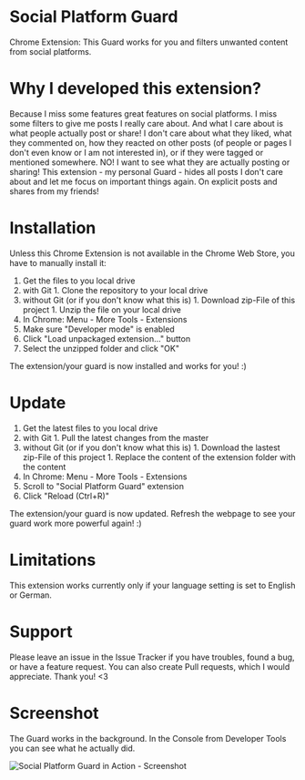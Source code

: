 # Social Platform Guard

Chrome Extension: This Guard works for you and filters unwanted content from social platforms.

# Why I developed this extension?

Because I miss some features great features on social platforms. I miss some filters to give me posts I really care about. And what I care about is what people actually post or share! I don't care about what they liked, what they commented on, how they reacted on other posts (of people or pages I don't even know or I am not interested in), or if they were tagged or mentioned somewhere. NO! I want to see what they are actually posting or sharing! This extension - my personal Guard - hides all posts I don't care about and let me focus on important things again. On explicit posts and shares from my friends!

# Installation

Unless this Chrome Extension is not available in the Chrome Web Store, you have to manually install it:

1. Get the files to you local drive
  1. with Git
    1. Clone the repository to your local drive
  1. without Git (or if you don't know what this is)
    1. Download zip-File of this project
    1. Unzip the file on your local drive
1. In Chrome: Menu - More Tools - Extensions
1. Make sure "Developer mode" is enabled
1. Click "Load unpackaged extension..." button
1. Select the unzipped folder and click "OK"

The extension/your guard is now installed and works for you! :)

# Update

1. Get the latest files to you local drive
  1. with Git
    1. Pull the latest changes from the master
  1. without Git (or if you don't know what this is)
    1. Download the lastest zip-File of this project
    1. Replace the content of the extension folder with the content
1. In Chrome: Menu - More Tools - Extensions
1. Scroll to "Social Platform Guard" extension
1. Click "Reload (Ctrl+R)"

The extension/your guard is now updated. Refresh the webpage to see your guard work more powerful again! :)

# Limitations

This extension works currently only if your language setting is set to English or German.

# Support

Please leave an issue in the Issue Tracker if you have troubles, found a bug, or have a feature request. You can also create Pull requests, which I would appreciate. Thank you! <3

# Screenshot

The Guard works in the background. In the Console from Developer Tools you can see what he actually did.

![Social Platform Guard in Action - Screenshot](https://cloud.githubusercontent.com/assets/1218033/19016586/a5805ece-881e-11e6-96b3-dd7bde98ff97.png)
